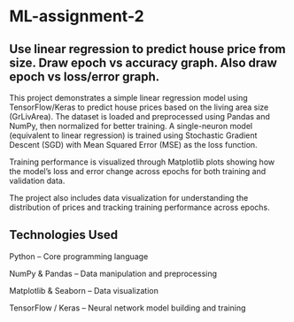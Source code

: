 # ML-assignment-2

## Use linear regression to predict house price from size. Draw epoch vs accuracy graph. Also draw epoch vs loss/error graph.

This project demonstrates a simple linear regression model using TensorFlow/Keras to predict house prices based on the living area size (GrLivArea). The dataset is loaded and preprocessed using Pandas and NumPy, then normalized for better training. A single-neuron model (equivalent to linear regression) is trained using Stochastic Gradient Descent (SGD) with Mean Squared Error (MSE) as the loss function. 

Training performance is visualized through Matplotlib plots showing how the model’s loss and error change across epochs for both training and validation data.

The project also includes data visualization for understanding the distribution of prices and tracking training performance across epochs.

## Technologies Used

Python – Core programming language

NumPy & Pandas – Data manipulation and preprocessing

Matplotlib & Seaborn – Data visualization

TensorFlow / Keras – Neural network model building and training
